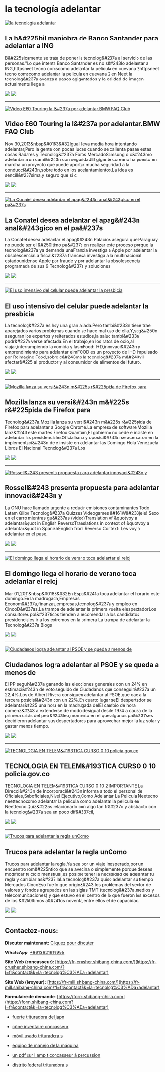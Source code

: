 # la tecnología adelantar

<a href="https://swt.shibang-china.com/?l=fr&img&k=la+tecnolog%C3%ADa+adelantar" target="_blank">![la tecnología adelantar](http://static.shibang-china.com/all-800x300/1225.jpg)</a>

## La h&#225bil maniobra de Banco Santander para adelantar a ING
B&#225sicamente se trata de poner la tecnolog&#237a al servicio de las personas."Lo que intenta Banco Santander es no s&#243lo adelantar a ING,httpsneet tecno comscomo adelantar la pelicula en cuevana 2httpsneet tecno comscomo adelantar la pelicula en cuevana 2 en Neet la tecnolog&#237a avanza a pasos agigantados y la calidad de imagen actualmente llega a


<a href="https://whatsapp.shibangsoft.com/WhatsApp.php" target="_blank" title="WhatsApp">![](http://static.shibang-china.com/icon/whatsapp.png)</a> <a href="https://swt.shibang-china.com/?l=fr&icon&k=la+tecnolog%C3%ADa+adelantar" target="_blank">![](http://static.shibang-china.com/icon/chat-fr.png)</a>

---

<a href="https://swt.shibang-china.com/?l=fr&img&k=la+tecnolog%C3%ADa+adelantar" target="_blank">![Video E60 Touring la l&#237a por adelantar.BMW FAQ Club](http://static.shibang-china.com/all-800x300/102.jpg)</a>

## Video E60 Touring la l&#237a por adelantar.BMW FAQ Club
Nov 30,2013&nbsp&#0183&#32Igual lleva media hora intentando adelantar,Pero la gente con pocas luces cuando se calienta pasan estas cosas Radares y Tecnolog&#237a Foros MercadoSamsung o c&#243mo adelantar a un cami&#243n con seguridadEl gigante coreano ha puesto en marcha un proyecto que puede aportar mucha seguridad a la conducci&#243n,sobre todo en los adelantamientos.La idea es sencill&#237sima,y seguro que si c


<a href="https://whatsapp.shibangsoft.com/WhatsApp.php" target="_blank" title="WhatsApp">![](http://static.shibang-china.com/icon/whatsapp.png)</a> <a href="https://swt.shibang-china.com/?l=fr&icon&k=la+tecnolog%C3%ADa+adelantar" target="_blank">![](http://static.shibang-china.com/icon/chat-fr.png)</a>

---

<a href="https://swt.shibang-china.com/?l=fr&img&k=la+tecnolog%C3%ADa+adelantar" target="_blank">![La Conatel desea adelantar el apag&#243n anal&#243gico en el pa&#237s](http://static.shibang-china.com/all-800x300/175.jpg)</a>

## La Conatel desea adelantar el apag&#243n anal&#243gico en el pa&#237s
La Conatel desea adelantar el apag&#243n Palacios asegura que Paraguay no puede ser el &#250ltimo pa&#237s en realizar este proceso porque la tecnolog&#237a ya demanda unaFrancia investiga a Apple por adelantar la obsolescenciaLa fiscal&#237a francesa investiga a la multinacional estadounidense Apple por fraude y por adelantar la obsolescencia programada de sus 9 Tecnolog&#237a y soluciones


<a href="https://whatsapp.shibangsoft.com/WhatsApp.php" target="_blank" title="WhatsApp">![](http://static.shibang-china.com/icon/whatsapp.png)</a> <a href="https://swt.shibang-china.com/?l=fr&icon&k=la+tecnolog%C3%ADa+adelantar" target="_blank">![](http://static.shibang-china.com/icon/chat-fr.png)</a>

---

<a href="https://swt.shibang-china.com/?l=fr&img&k=la+tecnolog%C3%ADa+adelantar" target="_blank">![El uso intensivo del celular puede adelantar la presbicia](http://static.shibang-china.com/all-800x300/301.jpg)</a>

## El uso intensivo del celular puede adelantar la presbicia
La tecnolog&#237a es hoy una gran aliada.Pero tambi&#233n tiene trae aparejados varios problemas cuando se hace mal uso de ella.Y,seg&#250n aseguran los expertos y reiterados estudios,la salud tambi&#233n podr&#237a verse afectada.En el trabajo,en los ratos de ocio,al viajar,interrumpiendo la comida y lasmFood: I+D,innovaci&#243n y emprendimiento para adelantar elmFOOD es un proyecto de I+D impulsado por Reimagine Food,sobre c&#243mo la tecnolog&#237a m&#243vil afectar&#225 al productor y al consumidor de alimentos del futuro.


<a href="https://whatsapp.shibangsoft.com/WhatsApp.php" target="_blank" title="WhatsApp">![](http://static.shibang-china.com/icon/whatsapp.png)</a> <a href="https://swt.shibang-china.com/?l=fr&icon&k=la+tecnolog%C3%ADa+adelantar" target="_blank">![](http://static.shibang-china.com/icon/chat-fr.png)</a>

---

<a href="https://swt.shibang-china.com/?l=fr&img&k=la+tecnolog%C3%ADa+adelantar" target="_blank">![Mozilla lanza su versi&#243n m&#225s r&#225pida de Firefox para](http://static.shibang-china.com/all-800x300/1075.jpg)</a>

## Mozilla lanza su versi&#243n m&#225s r&#225pida de Firefox para
Tecnolog&#237a.Mozilla lanza su versi&#243n m&#225s r&#225pida de Firefox para adelantar a Google Chrome.La empresa de software Mozilla lanz&#243 este martes Firefox Quantum,El gobierno no cede e insiste en adelantar las presidencialesOficialismo y oposici&#243n se acercaron en la implementaci&#243n de e insiste en adelantar las Domingo Hola Venezuela Libros El Nacional Tecnolog&#237a Los


<a href="https://whatsapp.shibangsoft.com/WhatsApp.php" target="_blank" title="WhatsApp">![](http://static.shibang-china.com/icon/whatsapp.png)</a> <a href="https://swt.shibang-china.com/?l=fr&icon&k=la+tecnolog%C3%ADa+adelantar" target="_blank">![](http://static.shibang-china.com/icon/chat-fr.png)</a>

---

<a href="https://swt.shibang-china.com/?l=fr&img&k=la+tecnolog%C3%ADa+adelantar" target="_blank">![Rossell&#243 presenta propuesta para adelantar innovaci&#243n y](http://static.shibang-china.com/all-800x300/177.jpg)</a>

## Rossell&#243 presenta propuesta para adelantar innovaci&#243n y
La ONU hace llamado urgente a reducir emisiones contaminantes Todo Latam Qiibo Tecnolog&#237a Quizzes Videogames &#161W&#233jele! Sexo en el carro mientras gu&#237as (video)Translation of &quotvoy a adelantar&quot in English ReversoTranslations in context of &quotvoy a adelantar&quot in SpanishEnglish from Reverso Context: Les voy a adelantar en el pase.


<a href="https://whatsapp.shibangsoft.com/WhatsApp.php" target="_blank" title="WhatsApp">![](http://static.shibang-china.com/icon/whatsapp.png)</a> <a href="https://swt.shibang-china.com/?l=fr&icon&k=la+tecnolog%C3%ADa+adelantar" target="_blank">![](http://static.shibang-china.com/icon/chat-fr.png)</a>

---

<a href="https://swt.shibang-china.com/?l=fr&img&k=la+tecnolog%C3%ADa+adelantar" target="_blank">![El domingo llega el horario de verano toca adelantar el reloj](http://static.shibang-china.com/all-800x300/843.jpg)</a>

## El domingo llega el horario de verano toca adelantar el reloj
Mar 01,2011&nbsp&#0183&#32En Espa&#241a toca adelantar el horario este domingo.En la madrugada,Empresas Econom&#237a,finanzas,empresas,tecnolog&#237a y empleo en CincoD&#237as.La trampa de adelantar la primera vuelta elespectadorLos consultores pol&#237ticos tienden a recomendar a los candidatos presidenciales ir a los extremos en la primera La trampa de adelantar la Tecnolog&#237a Blogs


<a href="https://whatsapp.shibangsoft.com/WhatsApp.php" target="_blank" title="WhatsApp">![](http://static.shibang-china.com/icon/whatsapp.png)</a> <a href="https://swt.shibang-china.com/?l=fr&icon&k=la+tecnolog%C3%ADa+adelantar" target="_blank">![](http://static.shibang-china.com/icon/chat-fr.png)</a>

---

<a href="https://swt.shibang-china.com/?l=fr&img&k=la+tecnolog%C3%ADa+adelantar" target="_blank">![Ciudadanos logra adelantar al PSOE y se queda a menos de](http://static.shibang-china.com/all-800x300/1324.jpg)</a>

## Ciudadanos logra adelantar al PSOE y se queda a menos de
El PP seguir&#237a ganando las elecciones generales con un 24% en estimaci&#243n de voto seguido de Ciudadanos que conseguir&#237a un 22,4%.Los de Albert Rivera consiguen adelantar al PSOE,que cae a la tercera posicisi&#243n con un 22%.En cuarto lugar seEl despertador se adelantar&#225 una hora en la madrugada delEl cambio de hora comenz&#243 a extenderse de modo desigual desde 1974 a causa de la primera crisis del petr&#243leo,momento en el que algunos pa&#237ses decidieron adelantar sus despertadores para aprovechar mejor la luz solar y gastar menos tiempo.


<a href="https://whatsapp.shibangsoft.com/WhatsApp.php" target="_blank" title="WhatsApp">![](http://static.shibang-china.com/icon/whatsapp.png)</a> <a href="https://swt.shibang-china.com/?l=fr&icon&k=la+tecnolog%C3%ADa+adelantar" target="_blank">![](http://static.shibang-china.com/icon/chat-fr.png)</a>

---

<a href="https://swt.shibang-china.com/?l=fr&img&k=la+tecnolog%C3%ADa+adelantar" target="_blank">![TECNOLOGIA EN TELEM&#193TICA CURSO 0 10 policia.gov.co](http://static.shibang-china.com/all-800x300/1358.jpg)</a>

## TECNOLOGIA EN TELEM&#193TICA CURSO 0 10 policia.gov.co
TECNOLOGIA EN TELEM&#193TICA CURSO 0 10 2 IMPORTANTE La Direcci&#243n de Incorporaci&#243n informa a todo el personal de Oficiales,Suboficiales,Nivel Ejecutivo,Como Adelantar La Pelicula Neetecno neettecnocomo adelantar la pelicula como adelantar la pelicula en Neettecno.Quiz&#225s relacionarlo con algo tan fr&#237o y abstracto con la tecnolog&#237a sea un poco dif&#237cil,


<a href="https://whatsapp.shibangsoft.com/WhatsApp.php" target="_blank" title="WhatsApp">![](http://static.shibang-china.com/icon/whatsapp.png)</a> <a href="https://swt.shibang-china.com/?l=fr&icon&k=la+tecnolog%C3%ADa+adelantar" target="_blank">![](http://static.shibang-china.com/icon/chat-fr.png)</a>

---

<a href="https://swt.shibang-china.com/?l=fr&img&k=la+tecnolog%C3%ADa+adelantar" target="_blank">![Trucos para adelantar la regla unComo](http://static.shibang-china.com/all-800x300/1353.jpg)</a>

## Trucos para adelantar la regla unComo
Trucos para adelantar la regla.Ya sea por un viaje inesperado,por un encuentro rom&#225ntico que se avecina o simplemente porque deseas modificar tu ciclo menstrual,es posible tener la necesidad de adelantar tu regla y cambiar as&#237 laLa tecnolog&#237a quiso adelantar su tiempo Mercados CincoEso fue lo que origin&#243 los problemas del sector de valores y fondos agrupados en las siglas TMT (tecnolog&#237a,medios y telecomunicaciones) y que estuvo en el centro de lo que fueron los excesos de los &#250ltimos a&#241os noventa,entre ellos el de capacidad.


<a href="https://whatsapp.shibangsoft.com/WhatsApp.php" target="_blank" title="WhatsApp">![](http://static.shibang-china.com/icon/whatsapp.png)</a> <a href="https://swt.shibang-china.com/?l=fr&icon&k=la+tecnolog%C3%ADa+adelantar" target="_blank">![](http://static.shibang-china.com/icon/chat-fr.png)</a>

---
## Contactez-nous:

**Discuter maintenant:** [Cliquez pour discuter](https://swt.shibang-china.com?l=fr&contact&k=la+tecnolog%C3%ADa+adelantar)

**WhatsApp:**  [+8613621919955](https://whatsapp.shibangsoft.com/WhatsApp.php)

**Site Web (concasseur):** [https://fr-crusher.shibang-china.com/](https://fr-crusher.shibang-china.com/?l=fr&contact&k=la+tecnolog%C3%ADa+adelantar)

**Site Web (broyeur):** [https://fr-mill.shibang-china.com/](https://fr-mill.shibang-china.com/?l=fr&contact&k=la+tecnolog%C3%ADa+adelantar)

**Formulaire de demande:** [https://form.shibang-china.com](https://form.shibang-china.com?l=fr&contact&k=la+tecnolog%C3%ADa+adelantar)

* [fuerte trituradora del japn](../63/fuerte%20trituradora%20del%20japn.md)

* [cône inventaire concasseur](../61/c%C3%B4ne%20inventaire%20concasseur.md)

* [móvil usado trituradora s](../63/m%C3%B3vil%20usado%20trituradora%20s.md)

* [equipo de manejo de la máquina](../64/equipo%20de%20manejo%20de%20la%20m%C3%A1quina.md)

* [un pdf sur l amp t concasseur à percussion](../65/un%20pdf%20sur%20l%20amp%20t%20concasseur%20%C3%A0%20percussion.md)

* [distrito federal trituradora s](../62/distrito%20federal%20trituradora%20s.md)